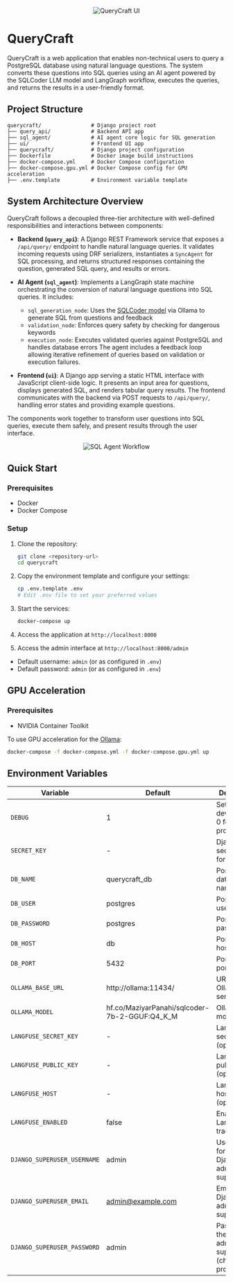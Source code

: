 <div align="center">

![QueryCraft UI](ui.png)

</div>

# QueryCraft

QueryCraft is a web application that enables non-technical users to query a PostgreSQL database using natural language questions. The system converts these questions into SQL queries using an AI agent powered by the SQLCoder LLM model and LangGraph workflow, executes the queries, and returns the results in a user-friendly format.

## Project Structure

```
querycraft/                # Django project root
├── query_api/             # Backend API app
├── sql_agent/             # AI agent core logic for SQL generation
├── ui/                    # Frontend UI app
├── querycraft/            # Django project configuration
├── Dockerfile             # Docker image build instructions
├── docker-compose.yml     # Docker Compose configuration
├── docker-compose.gpu.yml # Docker Compose config for GPU acceleration
├── .env.template          # Environment variable template
```

## System Architecture Overview

QueryCraft follows a decoupled three-tier architecture with well-defined responsibilities and interactions between components:

- **Backend (`query_api`)**: A Django REST Framework service that exposes a `/api/query/` endpoint to handle natural language queries. It validates incoming requests using DRF serializers, instantiates a `SyncAgent` for SQL processing, and returns structured responses containing the question, generated SQL query, and results or errors.

- **AI Agent (`sql_agent`)**: Implements a LangGraph state machine orchestrating the conversion of natural language questions into SQL queries. It includes:
  * `sql_generation_node`: Uses the [SQLCoder model](https://github.com/defog-ai/sqlcoder) via Ollama to generate SQL from questions and feedback
  * `validation_node`: Enforces query safety by checking for dangerous keywords
  * `execution_node`: Executes validated queries against PostgreSQL and handles database errors
  The agent includes a feedback loop allowing iterative refinement of queries based on validation or execution failures.

- **Frontend (`ui`)**: A Django app serving a static HTML interface with JavaScript client-side logic. It presents an input area for questions, displays generated SQL, and renders tabular query results. The frontend communicates with the backend via POST requests to `/api/query/`, handling error states and providing example questions.

The components work together to transform user questions into SQL queries, execute them safely, and present results through the user interface.

<div align="center">
  
![SQL Agent Workflow](flowchart.png)

</div>

## Quick Start

### Prerequisites

- Docker
- Docker Compose

### Setup

1. Clone the repository:
   ```bash
   git clone <repository-url>
   cd querycraft
   ```

2. Copy the environment template and configure your settings:
   ```bash
   cp .env.template .env
   # Edit .env file to set your preferred values
   ```

3. Start the services:
   ```bash
   docker-compose up
   ```

4. Access the application at `http://localhost:8000`


5. Access the admin interface at `http://localhost:8000/admin`
- Default username: `admin` (or as configured in `.env`)
- Default password: `admin` (or as configured in `.env`)

## GPU Acceleration

### Prerequisites

- NVIDIA Container Toolkit

To use GPU acceleration for the [Ollama](https://github.com/ollama/ollama):

```bash
docker-compose -f docker-compose.yml -f docker-compose.gpu.yml up
```


## Environment Variables

| Variable | Default | Description |
|----------|---------|-------------|
| `DEBUG` | 1 | Set to 1 for development, 0 for production |
| `SECRET_KEY` | - | Django secret key for security |
| `DB_NAME` | querycraft_db | PostgreSQL database name |
| `DB_USER` | postgres | PostgreSQL user |
| `DB_PASSWORD` | postgres | PostgreSQL password |
| `DB_HOST` | db | PostgreSQL host |
| `DB_PORT` | 5432 | PostgreSQL port |
| `OLLAMA_BASE_URL` | http://ollama:11434/ | URL for Ollama service |
| `OLLAMA_MODEL` | hf.co/MaziyarPanahi/sqlcoder-7b-2-GGUF:Q4_K_M | Ollama model to use |
| `LANGFUSE_SECRET_KEY` | - | Langfuse secret key (optional) |
| `LANGFUSE_PUBLIC_KEY` | - | Langfuse public key (optional) |
| `LANGFUSE_HOST` | - | Langfuse host (optional) |
| `LANGFUSE_ENABLED` | false | Enable Langfuse tracing |
| `DJANGO_SUPERUSER_USERNAME` | admin | Username for the Django admin superuser |
| `DJANGO_SUPERUSER_EMAIL` | admin@example.com | Email for the Django admin superuser |
| `DJANGO_SUPERUSER_PASSWORD` | admin | Password for the Django admin superuser (change in production) |